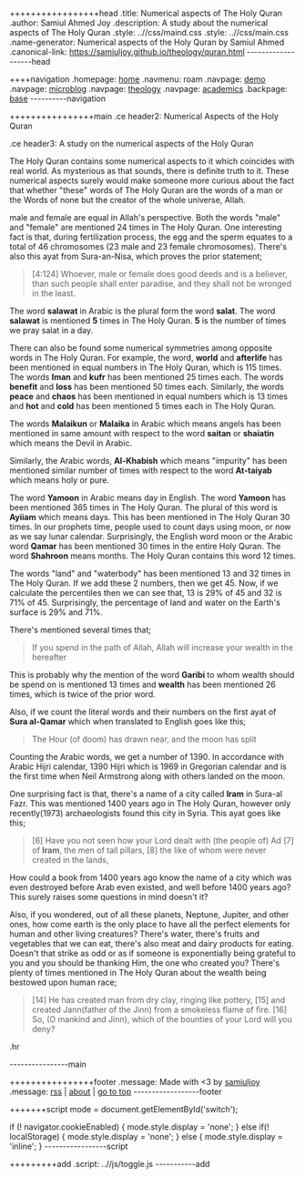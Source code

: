 +++++++++++++++++head
.title: Numerical aspects of The Holy Quran
.author: Samiul Ahmed Joy
.description: A study about the numerical aspects of The Holy Quran
.style: ..//css/maind.css
.style: ..//css/main.css
.name-generator: Numerical aspects of the Holy Quran by Samiul Ahmed
.canonical-link: https://samiuljoy.github.io/theology/quran.html
-------------------head

++++navigation
.homepage: [home](..//index.html)
.navmenu: roam
.navpage: [demo](..//demo/base.html)
.navpage: [microblog](..//microblog/base.html)
.navpage: [theology](..//theology/base.html)
.navpage: [academics](..//academics/base.html)
.backpage: [base](base.html)
----------navigation

++++++++++++++++main
.ce header2: Numerical Aspects of the Holy Quran

.ce header3: A study on the numerical aspects of the Holy Quran

The Holy Quran contains some numerical aspects to it which coincides with real world. As mysterious as that sounds, there is definite truth to it. These numerical aspects surely would make someone more curious about the fact that whether "these" words of The Holy Quran are the words of a man or the Words of none but the creator of the whole universe, Allah.

male and female are equal in Allah's perspective. Both the words "male" and "female" are mentioned 24 times in The Holy Quran. One interesting fact is that, during fertilization process, the egg and the sperm equates to a total of 46 chromosomes (23 male and 23 female chromosomes). There's also this ayat from Sura-an-Nisa, which proves the prior statement;


> \[4:124\] Whoever, male or female does good deeds and is a believer, than such people shall enter paradise, and they shall not be wronged in the least.


The word **salawat** in Arabic is the plural form the word **salat**. The word **salawat** is mentioned **5** times in The Holy Quran. **5** is the number of times we pray salat in a day.

There can also be found some numerical symmetries among opposite words in The Holy Quran. For example, the word, **world** and **afterlife** has been mentioned in equal numbers in The Holy Quran, which is 115 times. The words **Iman** and **kufr** has been mentioned 25 times each. The words **benefit** and **loss** has been mentioned 50 times each. Similarly, the words **peace** and **chaos** has been mentioned in equal numbers which is 13 times and **hot** and **cold** has been mentioned 5 times each in The Holy Quran.

The words **Malaikun** or **Malaika** in Arabic which means angels has been mentioned in same amount with respect to the word **saitan** or **shaiatin** which means the Devil in Arabic.

Similarly, the Arabic words, **Al-Khabish** which means "impurity" has been mentioned similar number of times with respect to the word **At-taiyab** which means holy or pure.

The word **Yamoon** in Arabic means day in English. The word **Yamoon** has been mentioned 365 times in The Holy Quran. The plural of this word is **Ayiiam** which means days. This has been mentioned in The Holy Quran 30 times. In our prophets time, people used to count days using moon, or now as we say lunar calendar. Surprisingly, the English word moon or the Arabic word **Qamar** has been mentioned 30 times in the entire Holy Quran. The word **Shahroon** means months. The Holy Quran contains this word 12 times.

The words "land" and "waterbody" has been mentioned 13 and 32 times in The Holy Quran. If we add these 2 numbers, then we get 45. Now, if we calculate the percentiles then we can see that, 13 is 29% of 45 and 32 is 71% of 45. Surprisingly, the percentage of land and water on the Earth's surface is 29% and 71%.

There's mentioned several times that;


> If you spend in the path of Allah, Allah will increase your wealth in the hereafter

This is probably why the mention of the word **Garibi** to whom wealth should be spend on is mentioned 13 times and **wealth** has been mentioned 26 times, which is twice of the prior word.

Also, if we count the literal words and their numbers on the first ayat of **Sura al-Qamar** which when translated to English goes like this;

> The Hour (of doom) has drawn near, and the moon has split

Counting the Arabic words, we get a number of 1390. In accordance with Arabic Hijri calendar, 1390 Hijri which is 1969 in Gregorian calendar and is the first time when Neil Armstrong along with others landed on the moon.

One surprising fact is that, there's a name of a city called **Iram** in Sura-al Fazr. This was mentioned 1400 years ago in The Holy Quran, however only recently(1973) archaeologists found this city in Syria. This ayat goes like this;

> \[6\] Have you not seen how your Lord dealt with (the people of) Ad
> \[7\] of **Iram**, the men of tall pillars,
> \[8\] the like of whom were never created in the lands,

How could a book from 1400 years ago know the name of a city which was even destroyed before Arab even existed, and well before 1400 years ago? This surely raises some questions in mind doesn't it?

Also, if you wondered, out of all these planets, Neptune, Jupiter, and other ones, how come earth is the only place to have all the perfect elements for human and other living creatures? There's water, there's fruits and vegetables that we can eat, there's also meat and dairy products for eating. Doesn't that strike as odd or as if someone is exponentially being grateful to you and you should be thanking Him, the one who created you? There's plenty of times mentioned in The Holy Quran about the wealth being bestowed upon human race;

> \[14\] He has created man from dry clay, ringing like pottery,
> \[15\] and created Jann(father of the Jinn) from a smokeless flame of fire.
> \[16\] So, (O mankind and Jinn), which of the bounties of your Lord will you deny?


.hr

----------------main

++++++++++++++++footer
.message: Made with <3 by [samiuljoy](https://github.com/samiuljoy)
.message: [rss](/rss.xml) | [about](/about.html) | [go to top](#)
------------------footer

+++++++script
mode = document.getElementById('switch');

if (! navigator.cookieEnabled) {
	mode.style.display = 'none';
}
else if(! localStorage) {
	mode.style.display = 'none';
}
else {
	mode.style.display = 'inline';
}
-----------------script

+++++++++add
.script: ..//js/toggle.js
-----------add

